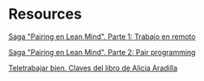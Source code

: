 # Resources

[Saga "Pairing en Lean Mind". Parte 1: Trabajo en remoto](https://youtu.be/FcylSK9iTEc)

[Saga "Pairing en Lean Mind". Parte 2: Pair programming](https://youtu.be/xb77zPSwieg)

[Teletrabajar bien. Claves del libro de Alicia Aradilla](https://youtu.be/tRGOaX2ywKs)
